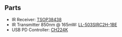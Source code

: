 
## Parts

* IR Receiver: [TSOP38438](https://www.vishay.com/docs/82491/tsop382.pdf)
* IR Transmitter 850nm @ 165mW: [LL-503SIRC2H-1BE](https://www.tme.eu/Document/bbc76b3f66c79fcebc4b2a3071fa53b8/LL-503SIRC2H-1BE.pdf)
* USB PD Controller: [CH224K](https://www.laskakit.cz/user/related_files/ch224ds1.pdf)
